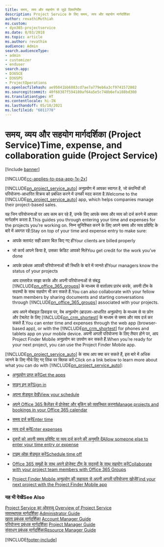 ```yaml
---
title: समय, व्यय और सहयोग से जुड़े दिशानिर्देश
description: Project Service के लिए समय, व्यय और सहयोग मार्गदर्शिका
author: revathiMuthiah
ms.custom:
- dyn365-projectservice
ms.date: 8/03/2018
ms.topic: article
ms.author: revathim
audience: Admin
search.audienceType:
- admin
- customizer
- enduser
search.app:
- D365CE
- D365PS
- ProjectOperations
ms.openlocfilehash: ae95041bb6883cd7ae7a779eb6a3cf9741572802
ms.sourcegitcommit: 40f68387f594180af64a5e5c748b6efa188bd300
ms.translationtype: HT
ms.contentlocale: hi-IN
ms.lasthandoff: 05/10/2021
ms.locfileid: "6011778"
---
```

# <a name="time-expense-and-collaboration-guide-project-service"></a><span data-ttu-id="7158c-103">समय, व्यय और सहयोग मार्गदर्शिका (Project Service)</span><span class="sxs-lookup"><span data-stu-id="7158c-103">Time, expense, and collaboration guide (Project Service)</span></span>

[!include [banner](../includes/psa-now-project-operations.md)]

[!INCLUDE[cc-applies-to-psa-app-1x-2x](../includes/cc-applies-to-psa-app-1x-2x.md)]

<span data-ttu-id="7158c-104">[!INCLUDE[pn_project_service_auto](../includes/pn-project-service-auto.md)] अनुप्रयोग में आपका स्वागत है, जो कंपनियों की परियोजना-आधारित विक्रय को प्रबंधित करने में उनकी मदद करता है.</span><span class="sxs-lookup"><span data-stu-id="7158c-104">Welcome to the [!INCLUDE[pn_project_service_auto](../includes/pn-project-service-auto.md)] app, which helps companies manage their project-based sales.</span></span> 
  
 <span data-ttu-id="7158c-105">यह जिन परियोजनाओं पर आप काम कर रहे हैं, उनके लिए आपके समय और व्यय को दर्ज करने में आपका मार्गदर्शन करता है.</span><span class="sxs-lookup"><span data-stu-id="7158c-105">This guides you through entering your time and expenses for the projects you’re working on.</span></span> <span data-ttu-id="7158c-106">निम्न सुनिश्चित करने के लिए अपने समय और व्यय प्रविष्टि के बारे में अवगत रहें:</span><span class="sxs-lookup"><span data-stu-id="7158c-106">Stay on top of your time and expense entry to make sure:</span></span>  
  
- <span data-ttu-id="7158c-107">आपके क्लायंट सही प्रकार बिल किए गए हों</span><span class="sxs-lookup"><span data-stu-id="7158c-107">Your clients are billed properly</span></span>  
  
- <span data-ttu-id="7158c-108">जो कार्य आपने किया है, उसका क्रेडिट आपको मिले</span><span class="sxs-lookup"><span data-stu-id="7158c-108">You get credit for the work you’ve done</span></span>  
  
- <span data-ttu-id="7158c-109">आपके प्रबंधक आपकी परियोजनाओं की स्थिति के बारे में जानते हों</span><span class="sxs-lookup"><span data-stu-id="7158c-109">Your managers know the status of your projects</span></span>  
  
  <span data-ttu-id="7158c-110">आप दस्तावेज़ साझा करके और अपनी परियोजनाओं से संबद्ध [!INCLUDE[pn_office_365_groups](../includes/pn-office-365-groups.md)] के माध्यम से वार्तालाप प्रारंभ करके, अपनी टीम के सदस्यों के साथ सहयोग भी कर सकते हैं.</span><span class="sxs-lookup"><span data-stu-id="7158c-110">You can also collaborate with your fellow team members by sharing documents and starting conversations through [!INCLUDE[pn_office_365_groups](../includes/pn-office-365-groups.md)] associated with your projects.</span></span>  
  
  <span data-ttu-id="7158c-111">आप अपने मोबाइल डिवाइस पर, वेब अनुप्रयोग (ब्राउज़र-आधारित अनुप्रयोग) के माध्यम से या फ़ोन और टेबलेट के लिए [!INCLUDE[pn_crm_shortest](../includes/pn-crm-shortest.md)] के माध्यम से समय और व्यय दर्ज कर सकते हैं.</span><span class="sxs-lookup"><span data-stu-id="7158c-111">You can enter time and expenses through the web app (browser-based app), or with the [!INCLUDE[pn_crm_shortest](../includes/pn-crm-shortest.md)] for phones and tablets app on your mobile device.</span></span> <span data-ttu-id="7158c-112">अपनी अगली परियोजना के लिए तैयार होने पर, आप Project Finder Mobile अनुप्रयोग का उपयोग कर सकते हैं.</span><span class="sxs-lookup"><span data-stu-id="7158c-112">When you’re ready for your next project, you can use the Project Finder Mobile app.</span></span>  
  
<span data-ttu-id="7158c-113">[!INCLUDE[pn_project_service_auto](../includes/pn-project-service-auto.md)] के साथ आप क्या कर सकते हैं, इस बारे में अधिक जानने के लिए नीचे दिए गए लिंक पर क्लिक करें:</span><span class="sxs-lookup"><span data-stu-id="7158c-113">Click on a link below to learn more about what you can do with [!INCLUDE[pn_project_service_auto](../includes/pn-project-service-auto.md)]:</span></span>  
  
-   [<span data-ttu-id="7158c-114">अनुप्रयोग प्राप्त करें</span><span class="sxs-lookup"><span data-stu-id="7158c-114">Get the apps</span></span>](../psa/get-apps.md)  
  
-   [<span data-ttu-id="7158c-115">साइन इन करें</span><span class="sxs-lookup"><span data-stu-id="7158c-115">Sign in</span></span>](../psa/sign-in.md)  
  
-   [<span data-ttu-id="7158c-116">अपना शेड्यूल देखें</span><span class="sxs-lookup"><span data-stu-id="7158c-116">View your schedule</span></span>](../psa/view-schedule.md)  
  
-   [<span data-ttu-id="7158c-117">अपने Office 365 कैलेंडर में प्रोजेक्ट और बुकिंग को व्यवस्थित करना</span><span class="sxs-lookup"><span data-stu-id="7158c-117">Manage projects and bookings in your Office 365 calendar</span></span>](../psa/manage-project-bookings-office-365-calendar.md)  
  
-   [<span data-ttu-id="7158c-118">समय दर्ज करें</span><span class="sxs-lookup"><span data-stu-id="7158c-118">Enter time</span></span>](../psa/enter-time.md)  
  
-   [<span data-ttu-id="7158c-119">व्यय दर्ज करें</span><span class="sxs-lookup"><span data-stu-id="7158c-119">Enter expenses</span></span>](../psa/enter-expenses.md)  
  
-   [<span data-ttu-id="7158c-120">दूसरों को अपनी समय प्रविष्टि या व्यय दर्ज करने की अनुमति दें</span><span class="sxs-lookup"><span data-stu-id="7158c-120">Allow someone else to enter your time entry or expense</span></span>](../psa/allow-someone-else-enter-time-entry-expense.md)  
  
-   [<span data-ttu-id="7158c-121">टाइम ऑफ़ शेड्यूल करें</span><span class="sxs-lookup"><span data-stu-id="7158c-121">Schedule time off</span></span>](../psa/schedule-time-off.md)  
  
-   [<span data-ttu-id="7158c-122">Office 365 समूहों के साथ अपने प्रोजेक्ट टीम के सदस्यों के साथ सहयोग करें</span><span class="sxs-lookup"><span data-stu-id="7158c-122">Collaborate with your project team members with Office 365 Groups</span></span>](../psa/collaborate-project-team-members-office-365-groups.md)  
  
-   [<span data-ttu-id="7158c-123">Project Finder Mobile अनुप्रयोग की सहायता से अपनी अगली परियोजना खोजें</span><span class="sxs-lookup"><span data-stu-id="7158c-123">Find your next project with the Project Finder Mobile app</span></span>](../psa/find-next-project-finder-mobile-app.md)  
  
### <a name="see-also"></a><span data-ttu-id="7158c-124">यह भी देखें</span><span class="sxs-lookup"><span data-stu-id="7158c-124">See Also</span></span>  
 <span data-ttu-id="7158c-125">[Project Service का ओवरव्यू](../psa/overview.md) </span><span class="sxs-lookup"><span data-stu-id="7158c-125">[Overview of Project Service](../psa/overview.md) </span></span>  
 <span data-ttu-id="7158c-126">[व्यवस्थापक मार्गदर्शिका](../psa/admin-guide.md) </span><span class="sxs-lookup"><span data-stu-id="7158c-126">[Administrator Guide](../psa/admin-guide.md) </span></span>  
 <span data-ttu-id="7158c-127">[खाता प्रबंधक मार्गदर्शिका](../psa/account-manager-guide.md) </span><span class="sxs-lookup"><span data-stu-id="7158c-127">[Account Manager Guide](../psa/account-manager-guide.md) </span></span>  
 <span data-ttu-id="7158c-128">[परियोजना प्रबंधक मार्गदर्शिका](../psa/project-manager-guide.md) </span><span class="sxs-lookup"><span data-stu-id="7158c-128">[Project Manager Guide](../psa/project-manager-guide.md) </span></span>  
 [<span data-ttu-id="7158c-129">संसाधन प्रबंधक मार्गदर्शिका</span><span class="sxs-lookup"><span data-stu-id="7158c-129">Resource Manager Guide</span></span>](../psa/resource-manager-guide.md)   


[!INCLUDE[footer-include](../includes/footer-banner.md)]